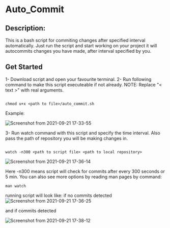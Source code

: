 # Auto_Commit 
## Description:

This is a bash script for commiting changes after specified interval automatically. Just run the script and start working on your project it will autocommits changes you have made, after interval specified by you.

## Get Started

1- Download script and open your favourite terminal.
2- Run following command to make this script executeable if not already.
NOTE: Replace "< text >" with real arguments.
```

chmod u+x <path to file>/auto_commit.sh

```
Example:

![Screenshot from 2021-09-21 17-33-55](https://user-images.githubusercontent.com/53839118/134172801-5a7e9cc2-7c7e-4d57-9885-338c590be10b.png)


3- Run watch command with this script and specify the time interval. Also pass the path of repository you will be making changes in.
```

watch -n300 <path to script file> <path to local repository>

```
![Screenshot from 2021-09-21 17-36-14](https://user-images.githubusercontent.com/53839118/134173143-523c601f-100c-4c26-b8cd-68b19be55296.png)

Here -n300 means script will check for commits after every 300 seconds or 5 min. You can also see more options by reading man pages by command:
```
man watch

```
running script will look like:
if no commits detected
![Screenshot from 2021-09-21 17-36-25](https://user-images.githubusercontent.com/53839118/134173678-ebaad5cb-a8f2-4a46-a3c8-8bfcc0d1f3b1.png)

and if commits detected

![Screenshot from 2021-09-21 17-38-12](https://user-images.githubusercontent.com/53839118/134173769-ba74d623-7360-42da-9d52-4b5aa0bc4dac.png)


